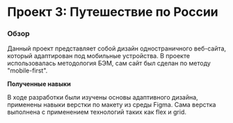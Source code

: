 # Проект 3: Путешествие по России

### Обзор
Данный проект представляет собой дизайн одностраничного веб-сайта, который адаптирован под мобильные устройства.
В проекте использовалась методология БЭМ, сам сайт был сделан по методу "mobile-first".

**Полученные навыки**

В ходе разработки были изучены основы адаптивного дизайна, применены навыки верстки по макету из среды Figma. Сама верстка 
выполнена с применением технологий таких как flex и grid.
